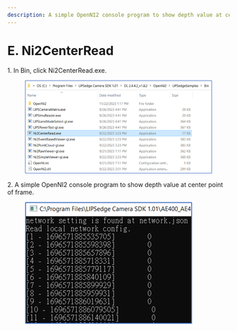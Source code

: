 ```yaml
---
description: A simple OpenNI2 console program to show depth value at center point of frame.
---
```


# E. Ni2CenterRead

1\. In Bin, click Ni2CenterRead.exe.

<figure><img src="../../.gitbook/assets/global_camera/sample_codes/image (5).png" alt=""><figcaption></figcaption></figure>

2\. A simple OpenNI2 console program to show depth value at center point of frame.

<figure><img src="../../.gitbook/assets/global_camera/sample_codes/image (6).png" alt=""><figcaption></figcaption></figure>
